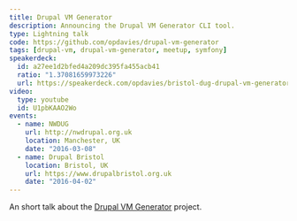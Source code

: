```yaml
---
title: Drupal VM Generator
description: Announcing the Drupal VM Generator CLI tool.
type: Lightning talk
code: https://github.com/opdavies/drupal-vm-generator
tags: [drupal-vm, drupal-vm-generator, meetup, symfony]
speakerdeck:
  id: a27ee1d2bfed4a209dc395fa455acb41
  ratio: "1.37081659973226"
  url: https://speakerdeck.com/opdavies/bristol-dug-drupal-vm-generator
video:
  type: youtube
  id: U1pbKAAO2Wo
events:
  - name: NWDUG
    url: http://nwdrupal.org.uk
    location: Manchester, UK
    date: "2016-03-08"
  - name: Drupal Bristol
    location: Bristol, UK
    url: https://www.drupalbristol.org.uk
    date: "2016-04-02"
---
```


An short talk about the [Drupal VM Generator][1] project.

[1]: https://github.com/opdavies/drupal-vm-generator
